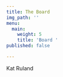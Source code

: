 ```yaml
---
title: The Board
img_path: ''
menu:
  main:
    weight: 5
    title: 'Board '
published: false

---
```

Kat Ruland